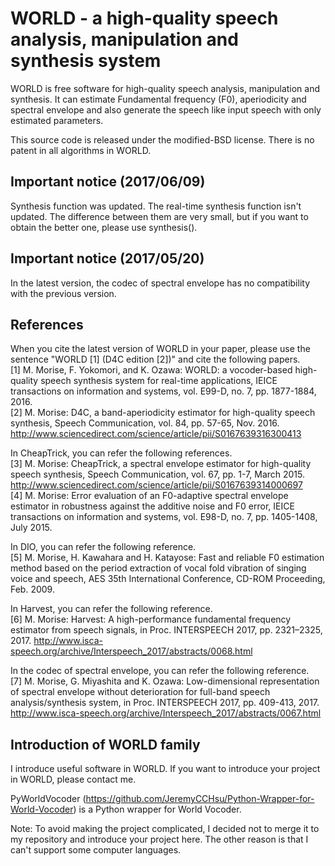 # WORLD - a high-quality speech analysis, manipulation and synthesis system

WORLD is free software for high-quality speech analysis, manipulation and synthesis.
It can estimate Fundamental frequency (F0), aperiodicity and spectral envelope and also generate the speech like input speech with only estimated parameters.

This source code is released under the modified-BSD license.
There is no patent in all algorithms in WORLD.

## Important notice (2017/06/09)
Synthesis function was updated. The real-time synthesis function isn't updated.
The difference between them are very small, but if you want to obtain the better one, please use synthesis().

## Important notice (2017/05/20)
In the latest version, the codec of spectral envelope has no compatibility with the previous version.

## References
When you cite the latest version of WORLD in your paper, please use the sentence "WORLD \[1\] (D4C edition [2])" and cite the following papers.  
[1] M. Morise, F. Yokomori, and K. Ozawa: WORLD: a vocoder-based high-quality speech synthesis system for real-time applications, IEICE transactions on information and systems, vol. E99-D, no. 7, pp. 1877-1884, 2016.  
[2] M. Morise: D4C, a band-aperiodicity estimator for high-quality speech synthesis, Speech Communication, vol. 84, pp. 57-65, Nov. 2016. http://www.sciencedirect.com/science/article/pii/S0167639316300413  

In CheapTrick, you can refer the following references.  
[3] M. Morise: CheapTrick, a spectral envelope estimator for high-quality speech synthesis, Speech Communication, vol. 67, pp. 1-7, March 2015. http://www.sciencedirect.com/science/article/pii/S0167639314000697  
[4] M. Morise: Error evaluation of an F0-adaptive spectral envelope estimator in robustness against the additive noise and F0 error, IEICE transactions on information and systems, vol. E98-D, no. 7, pp. 1405-1408, July 2015.  

In DIO, you can refer the following reference.  
[5] M. Morise, H. Kawahara and H. Katayose: Fast and reliable F0 estimation method based on the period extraction of vocal fold vibration of singing voice and speech, AES 35th International Conference, CD-ROM Proceeding, Feb. 2009.

In Harvest, you can refer the following reference.  
[6] M. Morise: Harvest: A high-performance fundamental frequency estimator from speech signals, in Proc. INTERSPEECH 2017, pp. 2321–2325, 2017. http://www.isca-speech.org/archive/Interspeech_2017/abstracts/0068.html

In the codec of spectral envelope, you can refer the following reference.  
[7] M. Morise, G. Miyashita and K. Ozawa: Low-dimensional representation of spectral envelope without deterioration for full-band speech analysis/synthesis system, in Proc. INTERSPEECH 2017, pp. 409-413, 2017. http://www.isca-speech.org/archive/Interspeech_2017/abstracts/0067.html

## Introduction of WORLD family

I introduce useful software in WORLD. If you want to introduce your project in WORLD, please contact me.

PyWorldVocoder (https://github.com/JeremyCCHsu/Python-Wrapper-for-World-Vocoder) is a Python wrapper for World Vocoder.

Note: To avoid making the project complicated, I decided not to merge it to my repository and introduce your project here. The other reason is that I can't support some computer languages.
